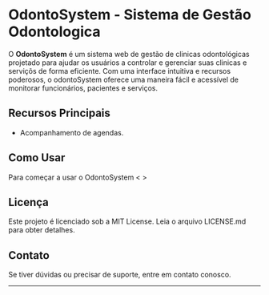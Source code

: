 # OdontoSystem - Sistema de Gestão Odontologica
O **OdontoSystem** é um sistema web de gestão de clinicas odontológicas projetado para ajudar os usuários a controlar e gerenciar suas clinicas e serviçõs de forma eficiente. Com uma interface intuitiva e recursos poderosos, o odontoSystem oferece uma maneira fácil e acessível de monitorar funcionários, pacientes e serviços.

## Recursos Principais

- Acompanhamento de agendas.
  

## Como Usar

Para começar a usar o OdontoSystem < >

## Licença

Este projeto é licenciado sob a MIT License. Leia o arquivo LICENSE.md para obter detalhes.

## Contato

Se tiver dúvidas ou precisar de suporte, entre em contato conosco.

---

